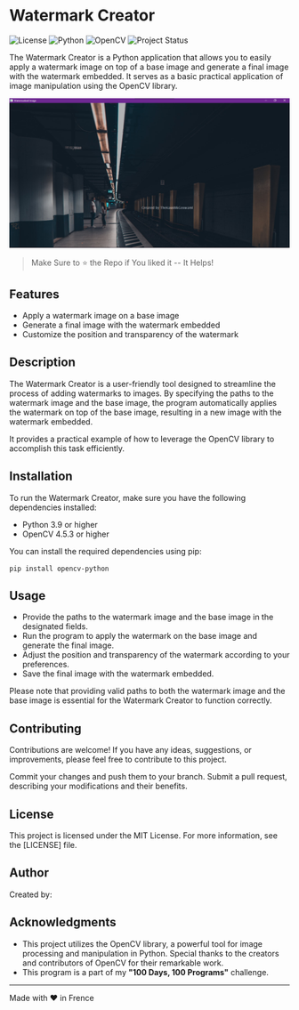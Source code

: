 # Watermark Creator

![License](https://img.shields.io/badge/License-MIT-blue.svg?style=flat-square)
![Python](https://img.shields.io/badge/Python-3.9%2B-red.svg?style=flat-square)
![OpenCV](https://img.shields.io/badge/OpenCV-4.5.3%2B-yellow.svg?style=flat-square)
![Project Status](https://img.shields.io/badge/Project%20Status-Active-brightgreen.svg?style=flat-square)

The Watermark Creator is a Python application that allows you to easily apply a watermark image on top of a base image and generate a final image with the watermark embedded. It serves as a basic practical application of image manipulation using the OpenCV library.

![Stopwatch Screenshot](./screenshots/watermark-creator.png)

> Make Sure to ⭐ the Repo if You liked it -- It Helps!

## Features

- Apply a watermark image on a base image
- Generate a final image with the watermark embedded
- Customize the position and transparency of the watermark

## Description

The Watermark Creator is a user-friendly tool designed to streamline the process of adding watermarks to images. By specifying the paths to the watermark image and the base image, the program automatically applies the watermark on top of the base image, resulting in a new image with the watermark embedded.

It provides a practical example of how to leverage the OpenCV library to accomplish this task efficiently.

## Installation

To run the Watermark Creator, make sure you have the following dependencies installed:

- Python 3.9 or higher
- OpenCV 4.5.3 or higher

You can install the required dependencies using pip:

```shell
pip install opencv-python
```

## Usage

- Provide the paths to the watermark image and the base image in the designated fields.
- Run the program to apply the watermark on the base image and generate the final image.
- Adjust the position and transparency of the watermark according to your preferences.
- Save the final image with the watermark embedded.

Please note that providing valid paths to both the watermark image and the base image is essential for the Watermark Creator to function correctly.

## Contributing

Contributions are welcome! If you have any ideas, suggestions, or improvements, please feel free to contribute to this project.

Commit your changes and push them to your branch.
Submit a pull request, describing your modifications and their benefits.

## License

This project is licensed under the MIT License. For more information, see the [LICENSE] file.

## Author

Created by: 

## Acknowledgments

- This project utilizes the OpenCV library, a powerful tool for image processing and manipulation in Python. Special thanks to the creators and contributors of OpenCV for their remarkable work.
- This program is a part of my **"100 Days, 100 Programs"** challenge.

---

Made with ❤️ in Frence
